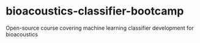 # bioacoustics-classifier-bootcamp
Open-source course covering machine learning classifier development for bioacoustics
